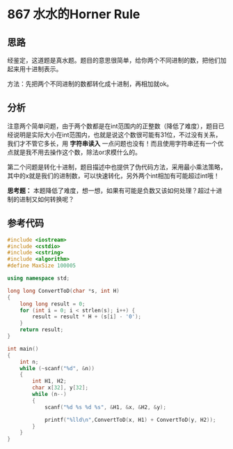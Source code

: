 # 867 水水的Horner Rule

## 思路

经鉴定，这道题是真水题。题目的意思很简单，给你两个不同进制的数，把他们加起来用十进制表示。

方法：先把两个不同进制的数都转化成十进制，再相加就ok。

## 分析

注意两个简单问题，由于两个数都是在int范围内的正整数（降低了难度），题目已经说明是实际大小在int范围内，也就是说这个数很可能有31位，不过没有关系，我们才不管它多长，用 **字符串读入** 一点问题也没有！而且使用字符串还有一个优点就是我不用去操作这个数，除法or求模什么的。

第二个问题是转化十进制，题目描述中也提供了伪代码方法，采用最小乘法策略，其中的x就是我们的进制数，可以快速转化，另外两个int相加有可能超过int哦！

**思考题：** 本题降低了难度，想一想，如果有可能是负数又该如何处理？超过十进制的进制又如何转换呢？

## 参考代码

```c++
#include <iostream>
#include <cstdio>
#include <cstring>
#include <algorithm>
#define MaxSize 100005

using namespace std;

long long ConvertToD(char *s, int H)
{
    long long result = 0;
    for (int i = 0; i < strlen(s); i++) {
        result = result * H + (s[i] - '0');
    }
    return result;
}

int main()
{
    int n;
    while (~scanf("%d", &n))
    {
        int H1, H2;
        char x[32], y[32];
        while (n--)
        {
            scanf("%d %s %d %s", &H1, &x, &H2, &y);

            printf("%lld\n",ConvertToD(x, H1) + ConvertToD(y, H2));
        }
    }
}
```
